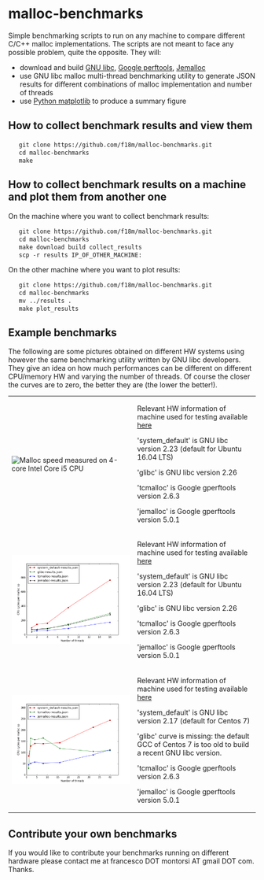 # malloc-benchmarks

Simple benchmarking scripts to run on any machine to compare different C/C++ malloc implementations.
The scripts are not meant to face any possible problem, quite the opposite.
They will:
 - download and build [GNU libc](https://www.gnu.org/software/libc/), [Google perftools](https://github.com/gperftools/gperftools), [Jemalloc](http://jemalloc.net/)
 - use GNU libc malloc multi-thread benchmarking utility to generate JSON results for different combinations
   of malloc implementation and number of threads
 - use [Python matplotlib](https://matplotlib.org/) to produce a summary figure


## How to collect benchmark results and view them

```
   git clone https://github.com/f18m/malloc-benchmarks.git
   cd malloc-benchmarks
   make
```


## How to collect benchmark results on a machine and plot them from another one

On the machine where you want to collect benchmark results:

```
   git clone https://github.com/f18m/malloc-benchmarks.git
   cd malloc-benchmarks
   make download build collect_results 
   scp -r results IP_OF_OTHER_MACHINE:
```

On the other machine where you want to plot results:

```
   git clone https://github.com/f18m/malloc-benchmarks.git
   cd malloc-benchmarks
   mv ../results .
   make plot_results
```


## Example benchmarks

The following are some pictures obtained on different HW systems using however the same benchmarking utility written by
GNU libc developers. They give an idea on how much performances can be different on different CPU/memory HW and varying the number of threads.
Of course the closer the curves are to zero, the better they are (the lower the better!).

<table cellpadding="5" width="100%">
<tbody>


<tr>
<td>

![](results/2018-03-17-desktop-corei5/results.png "Malloc speed measured on 4-core Intel Core i5 CPU")

</td>
<td>

Relevant HW information of machine used for testing available [here](results/2018-02-11-desktop-corei5/hardware-inventory.txt)

'system_default' is GNU libc version 2.23 (default for Ubuntu 16.04 LTS)

'glibc' is GNU libc version 2.26

'tcmalloc' is Google gperftools version 2.6.3

'jemalloc' is Google gperftools version 5.0.1
</td>
</tr>


<tr>
<td>

![](results/2018-02-11-desktop-xeon3470/results.png "Malloc speed measured on 8-core Intel Xeon 3470 CPU")

</td>
<td>

Relevant HW information of machine used for testing available [here](results/2018-02-11-desktop-xeon3470/hardware-inventory.txt)

'system_default' is GNU libc version 2.23 (default for Ubuntu 16.04 LTS)

'glibc' is GNU libc version 2.26

'tcmalloc' is Google gperftools version 2.6.3

'jemalloc' is Google gperftools version 5.0.1
</td>
</tr>


<tr>
<td>

![](results/2018-03-17-server-xeon2680/results.png "Malloc speed measured on 40-core dual-CPU Intel Xeon 2680 CPU")

</td>
<td>

Relevant HW information of machine used for testing available [here](results/2018-03-17-server-xeon2680/hardware-inventory.txt)

'system_default' is GNU libc version 2.17 (default for Centos 7)

'glibc' curve is missing: the default GCC of Centos 7 is too old to build a recent GNU libc version.

'tcmalloc' is Google gperftools version 2.6.3

'jemalloc' is Google gperftools version 5.0.1
</td>
</tr>


</tbody>
</table>


## Contribute your own benchmarks

If you would like to contribute your benchmarks running on different hardware please
contact me at francesco DOT montorsi AT gmail DOT com.
Thanks.

